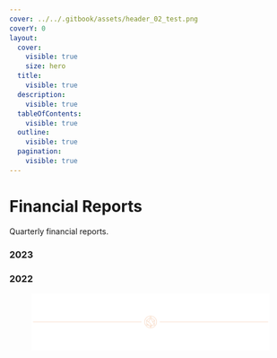 ```yaml
---
cover: ../../.gitbook/assets/header_02_test.png
coverY: 0
layout:
  cover:
    visible: true
    size: hero
  title:
    visible: true
  description:
    visible: true
  tableOfContents:
    visible: true
  outline:
    visible: true
  pagination:
    visible: true
---
```


# Financial Reports

Quarterly financial reports.

### 2023 <a href="#id-2023" id="id-2023"></a>

<!-- {% file src="../../.gitbook/assets/Alchemix_Q4_2023_Financial_Report.pdf" %}

{% file src="../../.gitbook/assets/Alchemix_Q3_2023_Financial_Report.pdf" %}

{% file src="../../.gitbook/assets/Alchemix_Q2_2023_Financial_Report.pdf" %}

{% file src="../../.gitbook/assets/Alchemix_Q1_2023_Financial_Report.pdf" %} -->

### 2022 <a href="#id-2022" id="id-2022"></a>

<!-- {% file src="../../.gitbook/assets/Alchemix_Q4_2022_Financial_Report.pdf" %}

{% file src="../../.gitbook/assets/Alchemix_Q3_2022_Financial_Report (1).pdf" %}

{% file src="../../.gitbook/assets/Alchemix_Q2_2022_Financial_Report.pdf" %}

{% file src="../../.gitbook/assets/Alchemix_Q1_2022_Financial_Report.pdf" %} -->

<figure>
  <img src="../../.gitbook/assets/header_02_test.png" alt=""></img>
</figure>
